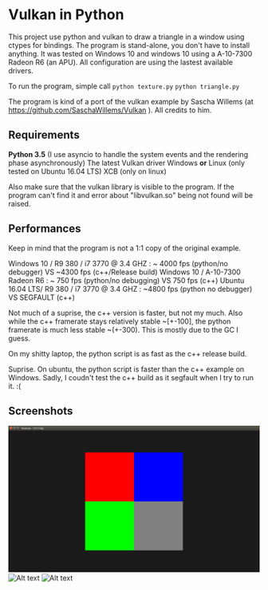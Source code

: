 # Vulkan in Python

This project use python and vulkan to draw a triangle in a window using ctypes for bindings.
The program is stand-alone, you don't have to install anything.
It was tested on Windows 10 and windows 10 using a A-10-7300 Radeon R6 (an APU). All configuration are using the lastest available drivers.

To run the program, simple call
`python texture.py`
`python triangle.py`

The program is kind of a port of the vulkan example by Sascha Willems (at <https://github.com/SaschaWillems/Vulkan> ). All credits to him.

## Requirements

**Python 3.5** (I use asyncio to handle the system events and the rendering phase asynchronously)
The latest Vulkan driver
Windows **or** Linux (only tested on Ubuntu 16.04 LTS)
XCB (only on linux)

Also make sure that the vulkan library is visible to the program. If the program can't find it and error about "libvulkan.so" being not found will be raised.


## Performances

Keep in mind that the program is not a 1:1 copy of the original example.

Windows 10 / R9 380 / i7 3770 @ 3.4 GHZ : ~ 4000 fps (python/no debugger)  VS ~4300 fps (c++/Release build)
Windows 10 / A-10-7300 Radeon R6 : ~ 750 fps (python/no debugging) VS 750 fps (c++)
Ubuntu 16.04 LTS/ R9 380 / i7 3770 @ 3.4 GHZ : ~4800 fps (python no debugger) VS SEGFAULT (c++)

Not much of a suprise, the c++ version is faster, but not my much. Also while the c++ framerate stays relatively stable ~[+-100], the python framerate
 is much less stable ~(+-300). This is mostly due to the GC I guess.

On my shitty laptop, the python script is as fast as the c++ release build.

Suprise. On ubuntu, the python script is faster than the c++ example on Windows. Sadly, I coudn't test the c++ build as it segfault when I try to run it. :(

## Screenshots

![Alt text](/images/texture.png "Image")
![Alt text](/images/win.png "Image")
![Alt text](/images/ubuntu.png "Image")